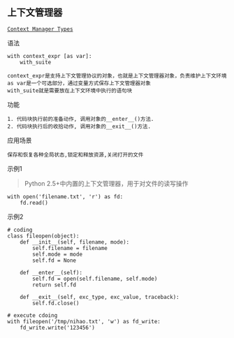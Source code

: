 ## 上下文管理器 ##
[`Context Manager Types`](https://docs.python.org/3/reference/datamodel.html#with-statement-context-managers)

语法
```
with context_expr [as var]:
    with_suite
    
context_expr是支持上下文管理协议的对象，也就是上下文管理器对象，负责维护上下文环境
as var是一个可选部分，通过变量方式保存上下文管理器对象
with_suite就是需要放在上下文环境中执行的语句块
```

功能
```
1. 代码块执行前的准备动作, 调用对象的__enter__()方法.
2. 代码块执行后的收拾动作, 调用对象的__exit__()方法.
```

应用场景
```
保存和恢复各种全局状态,锁定和释放资源,关闭打开的文件
```

示例1
> Python 2.5+中内置的上下文管理器，用于对文件的读写操作

```
with open('filename.txt', 'r') as fd:
    fd.read()
```

示例2
```
# coding
class fileopen(object):
    def __init__(self, filename, mode):
        self.filename = filename
        self.mode = mode
        self.fd = None
        
    def __enter__(self):
        self.fd = open(self.filename, self.mode)
        return self.fd
        
    def __exit__(self, exc_type, exc_value, traceback):
        self.fd.close()

# execute cdoing
with fileopen('/tmp/nihao.txt', 'w') as fd_write:
    fd_write.write('123456')
```
